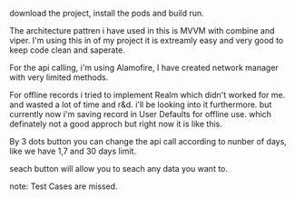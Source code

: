 download the project, install the pods and build run.

The architecture pattren i have used in this is MVVM with combine and viper. I'm using this in of my project it is extreamly easy and very good to keep code clean and saperate.

For the api calling, i'm using Alamofire, I have created network manager with very limited methods.

For offline records i tried to implement Realm which didn't worked for me. and wasted a lot of time and r&d. i'll be looking into it furthermore. but currently now i'm saving record in User Defaults for offline use. which definately not a good approch but right now it is like this.

By 3 dots button you can change the api call according to nunber of days, like we have 1,7 and 30 days limit.

seach button will allow you to seach any data you want to.

note: Test Cases are missed.
